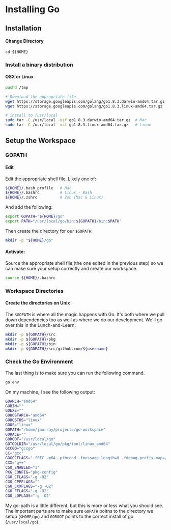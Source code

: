 # Installing Go

## Installation

#### Change Directory

    cd ${HOME}

### Install a binary distribution
 
#### OSX or Linux

```bash
pushd /tmp

# Download the appropriate file
wget https://storage.googleapis.com/golang/go1.8.3.darwin-amd64.tar.gz   # Mac
wget https://storage.googleapis.com/golang/go1.8.3.linux-amd64.tar.gz    # Linux

# install to /usr/local
sudo tar -C /usr/local -xzf go1.8.3.darwin-amd64.tar.gz  # Mac
sudo tar -C /usr/local -xzf go1.8.3.linux-amd64.tar.gz   # Linux
```

## Setup the Workspace

### GOPATH

#### Edit

Edit the appropriate shell file. Likely one of:

```bash
${HOME}/.bash_profile   # Mac
${HOME}/.bashrc         # Linux - Bash
${HOME}/.zshrc          # Zsh (Mac & Linux)
```

And add the following:

```bash
export GOPATH="${HOME}/go"
export PATH="/usr/local/go/bin:${GOPATH}/bin:$PATH"
```

Then create the directory for our `$GOPATH`:

```bash
mkdir -p "${HOME}/go"
```

#### Activate:

Source the appropriate shell file (the one edited in the previous step) so we can make sure your
setup correctly and create our workspace.

```bash
source ${HOME}/.bashrc
```

### Workspace Directories

#### Create the directories on Unix

The `$GOPATH` is where all the magic happens with Go. It's both where we pull down dependencies too as well as
where we do our development. We'll go over this in the Lunch-and-Learn.

```bash
mkdir -p ${GOPATH}/src
mkdir -p ${GOPATH}/pkg
mkdir -p ${GOPATH}/bin
mkdir -p ${GOPATH}/src/github.com/${username}
```

### Check the Go Environment

The last thing is to make sure you can run the following command.

```bash
go env
```

On my machine, I see the following output:

```bash
GOARCH="amd64"
GOBIN=""
GOEXE=""
GOHOSTARCH="amd64"
GOHOSTOS="linux"
GOOS="linux"
GOPATH="/home/jmurray/projects/go-workspace"
GORACE=""
GOROOT="/usr/local/go"
GOTOOLDIR="/usr/local/go/pkg/tool/linux_amd64"
GCCGO="gccgo"
CC="gcc"
GOGCCFLAGS="-fPIC -m64 -pthread -fmessage-length=0 -fdebug-prefix-map=/tmp/go-build198393980=/tmp/go-build -gno-record-gcc-switches"
CXX="g++"
CGO_ENABLED="1"
PKG_CONFIG="pkg-config"
CGO_CFLAGS="-g -O2"
CGO_CPPFLAGS=""
CGO_CXXFLAGS="-g -O2"
CGO_FFLAGS="-g -O2"
CGO_LDFLAGS="-g -O2"
```

My go-path is a little different, but this is more or less what you should see. The important parts are to make sure
`GOPATH` poitns to the directory we setup (`$HOME/go`) and `GOROOT` points to the correct install of go (`/usr/local/go`).
